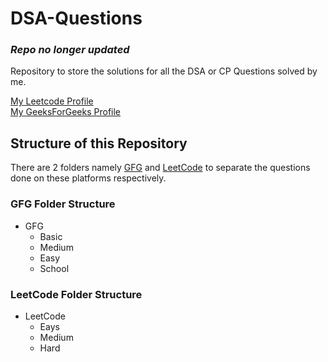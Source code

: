 # DSA-Questions

### ***Repo no longer updated***

Repository to store the solutions for all the DSA or CP Questions solved by me.

[My Leetcode Profile](https://leetcode.com/theVatsal/)<br>
[My GeeksForGeeks Profile](https://auth.geeksforgeeks.org/user/vatsaladhiya248/)

## Structure of this Repository
There are 2 folders namely [GFG](https://github.com/theVatsal3802/DSA-Questions/tree/main/GFG) and [LeetCode](https://github.com/theVatsal3802/DSA-Questions/tree/main/LeetCode) to separate the questions done on these platforms respectively.

### GFG Folder Structure
- GFG
  - Basic
  - Medium
  - Easy
  - School
  
### LeetCode Folder Structure
- LeetCode
  - Eays
  - Medium
  - Hard

